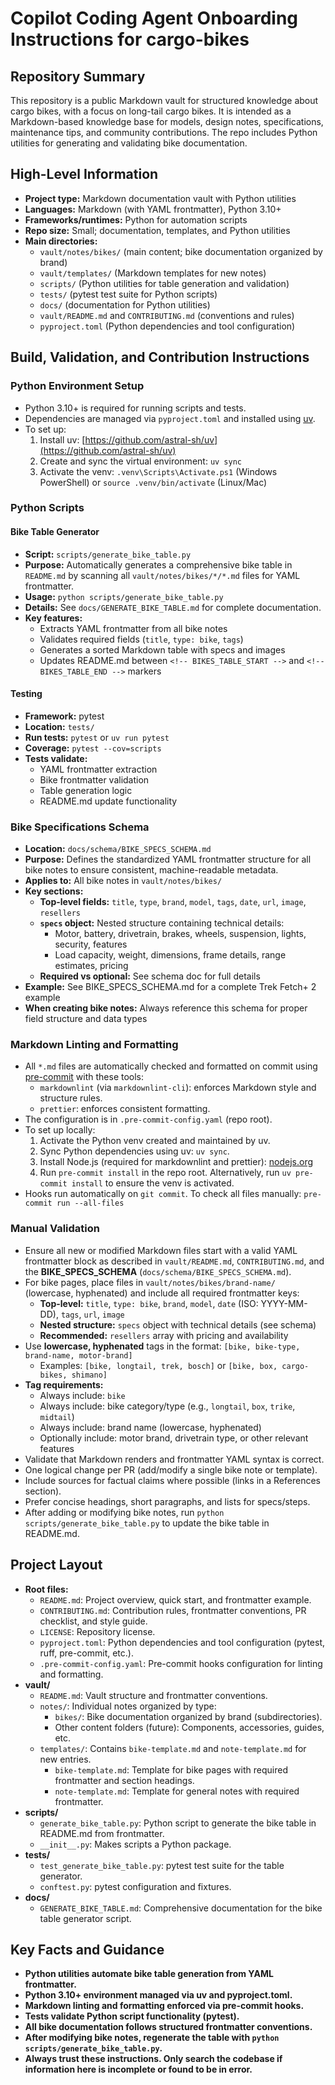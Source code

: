 # Copilot Coding Agent Onboarding Instructions for cargo-bikes

## Repository Summary

This repository is a public Markdown vault for structured knowledge about cargo bikes, with a focus on long-tail cargo bikes. It is intended as a Markdown-based knowledge base for models, design notes, specifications, maintenance tips, and community contributions. The repo includes Python utilities for generating and validating bike documentation.

## High-Level Information

- **Project type:** Markdown documentation vault with Python utilities
- **Languages:** Markdown (with YAML frontmatter), Python 3.10+
- **Frameworks/runtimes:** Python for automation scripts
- **Repo size:** Small; documentation, templates, and Python utilities
- **Main directories:**
  - `vault/notes/bikes/` (main content; bike documentation organized by brand)
  - `vault/templates/` (Markdown templates for new notes)
  - `scripts/` (Python utilities for table generation and validation)
  - `tests/` (pytest test suite for Python scripts)
  - `docs/` (documentation for Python utilities)
  - `vault/README.md` and `CONTRIBUTING.md` (conventions and rules)
  - `pyproject.toml` (Python dependencies and tool configuration)

## Build, Validation, and Contribution Instructions

### Python Environment Setup

- Python 3.10+ is required for running scripts and tests.
- Dependencies are managed via `pyproject.toml` and installed using [uv](https://github.com/astral-sh/uv).
- To set up:
  1. Install uv: [https://github.com/astral-sh/uv](https://github.com/astral-sh/uv)
  2. Create and sync the virtual environment: `uv sync`
  3. Activate the venv: `.venv\Scripts\Activate.ps1` (Windows PowerShell) or `source .venv/bin/activate` (Linux/Mac)

### Python Scripts

#### Bike Table Generator

- **Script:** `scripts/generate_bike_table.py`
- **Purpose:** Automatically generates a comprehensive bike table in `README.md` by scanning all `vault/notes/bikes/*/*.md` files for YAML frontmatter.
- **Usage:** `python scripts/generate_bike_table.py`
- **Details:** See `docs/GENERATE_BIKE_TABLE.md` for complete documentation.
- **Key features:**
  - Extracts YAML frontmatter from all bike notes
  - Validates required fields (`title`, `type: bike`, `tags`)
  - Generates a sorted Markdown table with specs and images
  - Updates README.md between `<!-- BIKES_TABLE_START -->` and `<!-- BIKES_TABLE_END -->` markers

#### Testing

- **Framework:** pytest
- **Location:** `tests/`
- **Run tests:** `pytest` or `uv run pytest`
- **Coverage:** `pytest --cov=scripts`
- **Tests validate:**
  - YAML frontmatter extraction
  - Bike frontmatter validation
  - Table generation logic
  - README.md update functionality

### Bike Specifications Schema

- **Location:** `docs/schema/BIKE_SPECS_SCHEMA.md`
- **Purpose:** Defines the standardized YAML frontmatter structure for all bike notes to ensure consistent, machine-readable metadata.
- **Applies to:** All bike notes in `vault/notes/bikes/`
- **Key sections:**
  - **Top-level fields:** `title`, `type`, `brand`, `model`, `tags`, `date`, `url`, `image`, `resellers`
  - **`specs` object:** Nested structure containing technical details:
    - Motor, battery, drivetrain, brakes, wheels, suspension, lights, security, features
    - Load capacity, weight, dimensions, frame details, range estimates, pricing
  - **Required vs optional:** See schema doc for full details
- **Example:** See BIKE_SPECS_SCHEMA.md for a complete Trek Fetch+ 2 example
- **When creating bike notes:** Always reference this schema for proper field structure and data types

### Markdown Linting and Formatting

- All `*.md` files are automatically checked and formatted on commit using [pre-commit](https://pre-commit.com/) with these tools:
  - `markdownlint` (via `markdownlint-cli`): enforces Markdown style and structure rules.
  - `prettier`: enforces consistent formatting.
- The configuration is in `.pre-commit-config.yaml` (repo root).
- To set up locally:
  1. Activate the Python venv created and maintained by uv.
  2. Sync Python dependencies using uv: `uv sync`.
  3. Install Node.js (required for markdownlint and prettier): [nodejs.org](https://nodejs.org/)
  4. Run `pre-commit install` in the repo root. Alternatively, run `uv pre-commit install` to ensure the venv is activated.
- Hooks run automatically on `git commit`. To check all files manually: `pre-commit run --all-files`

### Manual Validation

- Ensure all new or modified Markdown files start with a valid YAML frontmatter block as described in `vault/README.md`, `CONTRIBUTING.md`, and the **BIKE_SPECS_SCHEMA** (`docs/schema/BIKE_SPECS_SCHEMA.md`).
- For bike pages, place files in `vault/notes/bikes/brand-name/` (lowercase, hyphenated) and include all required frontmatter keys:
  - **Top-level:** `title`, `type: bike`, `brand`, `model`, `date` (ISO: YYYY-MM-DD), `tags`, `url`, `image`
  - **Nested structure:** `specs` object with technical details (see schema)
  - **Recommended:** `resellers` array with pricing and availability
- Use **lowercase, hyphenated** tags in the format: `[bike, bike-type, brand-name, motor-brand]`
  - Examples: `[bike, longtail, trek, bosch]` or `[bike, box, cargo-bikes, shimano]`
- **Tag requirements:**
  - Always include: `bike`
  - Always include: bike category/type (e.g., `longtail`, `box`, `trike`, `midtail`)
  - Always include: brand name (lowercase, hyphenated)
  - Optionally include: motor brand, drivetrain type, or other relevant features
- Validate that Markdown renders and frontmatter YAML syntax is correct.
- One logical change per PR (add/modify a single bike note or template).
- Include sources for factual claims where possible (links in a References section).
- Prefer concise headings, short paragraphs, and lists for specs/steps.
- After adding or modifying bike notes, run `python scripts/generate_bike_table.py` to update the bike table in README.md.

## Project Layout

- **Root files:**
  - `README.md`: Project overview, quick start, and frontmatter example.
  - `CONTRIBUTING.md`: Contribution rules, frontmatter conventions, PR checklist, and style guide.
  - `LICENSE`: Repository license.
  - `pyproject.toml`: Python dependencies and tool configuration (pytest, ruff, pre-commit, etc.).
  - `.pre-commit-config.yaml`: Pre-commit hooks configuration for linting and formatting.
- **vault/**
  - `README.md`: Vault structure and frontmatter conventions.
  - `notes/`: Individual notes organized by type:
    - `bikes/`: Bike documentation organized by brand (subdirectories).
    - Other content folders (future): Components, accessories, guides, etc.
  - `templates/`: Contains `bike-template.md` and `note-template.md` for new entries.
    - `bike-template.md`: Template for bike pages with required frontmatter and section headings.
    - `note-template.md`: Template for general notes with required frontmatter.
- **scripts/**
  - `generate_bike_table.py`: Python script to generate the bike table in README.md from frontmatter.
  - `__init__.py`: Makes scripts a Python package.
- **tests/**
  - `test_generate_bike_table.py`: pytest test suite for the table generator.
  - `conftest.py`: pytest configuration and fixtures.
- **docs/**
  - `GENERATE_BIKE_TABLE.md`: Comprehensive documentation for the bike table generator script.

## Key Facts and Guidance

- **Python utilities automate bike table generation from YAML frontmatter.**
- **Python 3.10+ environment managed via uv and pyproject.toml.**
- **Markdown linting and formatting enforced via pre-commit hooks.**
- **Tests validate Python script functionality (pytest).**
- **All bike documentation follows structured frontmatter conventions.**
- **After modifying bike notes, regenerate the table with `python scripts/generate_bike_table.py`.**
- **Always trust these instructions. Only search the codebase if information here is incomplete or found to be in error.**
